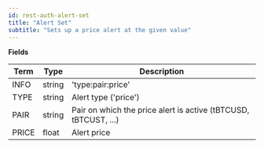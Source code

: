 ```yaml
---
id: rest-auth-alert-set
title: "Alert Set"
subtitle: "Sets up a price alert at the given value"
---
```


**Fields**

Term | Type | Description
-- | -- | --
INFO|  string  |  'type:pair:price'
TYPE | string | Alert type ('price')
PAIR | string | Pair on which the price alert is active (tBTCUSD, tBTCUST, ...)
PRICE | float | Alert price
